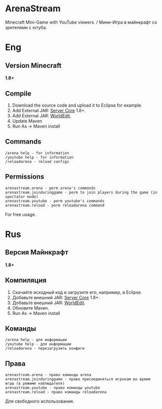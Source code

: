 # ArenaStream
Minecraft Mini-Game with YouTube viewers. / Мини-Игра в майнкрафт со зрителями с ютуба.

# Eng
## Version Minecraft
#### 1.8+

## Compile
1. Download the source code and upload it to Eclipse for example.
2. Add External JAR: [Server Core](https://getbukkit.org/download/craftbukkit) 1.8+.
3. Add External JAR: [WorldEdit](https://dev.bukkit.org/projects/worldedit/files).
4. Update Maven
5. Run As -> Maven install

## Commands
```
/arena help - for information
/youtube help - for information
/reloadarena - reload configs
```

## Permissions
```
arenastream.arena - perm arena's commands
arenastream.joinduringgame - perm to join players during the game (in spectator mode)
arenastream.youtube - perm youtube's commands
arenastream.reload - perm reloadarena command
```

For free usage.

# Rus
## Версия Майнкрафт
#### 1.8+

## Компиляция
1. Скачайте исходный код и загрузите его, например, в Eclipse.
2. Добавьте внешний JAR: [Server Core](https://getbukkit.org/download/craftbukkit) 1.8+.
3. Добавьте внешний JAR: [WorldEdit](https://dev.bukkit.org/projects/worldedit/files).
4. Обновите Maven.
5. Run As -> Maven install

## Команды
```
/arena help - для информации
/youtube help - для информации
/reloadarena - перезагрузить конфиги
```

## Права
```
arenastream.arena - право команды arena
arenastream.joinduringgame - право присоединяться игрокам во время игры (в режиме наблюдателя)
arenastream.youtube - право команды youtube
arenastream.reload - право команды reloadarena
```

Для свободного использования.
